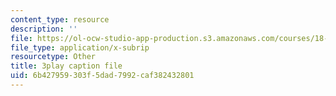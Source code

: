 ```yaml
---
content_type: resource
description: ''
file: https://ol-ocw-studio-app-production.s3.amazonaws.com/courses/18-06sc-linear-algebra-fall-2011/6b427959303f5dad7992caf382432801_Ts3o2I8_Mxc.srt
file_type: application/x-subrip
resourcetype: Other
title: 3play caption file
uid: 6b427959-303f-5dad-7992-caf382432801
---
```


